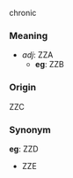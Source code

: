 chronic
### Meaning
+ _adj_: ZZA
	+ __eg__: ZZB

### Origin

ZZC

### Synonym

__eg__: ZZD

+ ZZE


